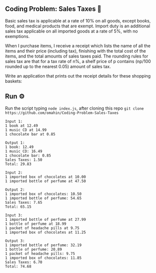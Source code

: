 ## Coding Problem: Sales Taxes 🔢

Basic sales tax is applicable at a rate of 10% on all goods, except books, food, and medical products that are exempt. Import duty is an additional sales tax applicable on all imported goods at a rate of 5%, with no exemptions.

When I purchase items, I receive a receipt which lists the name of all the items and their price (including tax), finishing with the total cost of the items, and the total amounts of sales taxes paid. The rounding rules for sales tax are that for a tax rate of n%, a shelf price of p contains (np/100 rounded up to the nearest 0.05) amount of sales tax.

Write an application that prints out the receipt details for these shopping baskets:

## Run ⚙️

Run the script typing `node index.js`, after cloning this repo `git clone` `https://github.com/omahin/Coding-Problem-Sales-Taxes`

```
Input 1:
1 book at 12.49
1 music CD at 14.99
1 chocolate bar at 0.85

Output 1:
1 book: 12.49
1 music CD: 16.49
1 chocolate bar: 0.85
Sales Taxes: 1.50
Total: 29.83
```

```
Input 2:
1 imported box of chocolates at 10.00
1 imported bottle of perfume at 47.50

Output 2:
1 imported box of chocolates: 10.50
1 imported bottle of perfume: 54.65
Sales Taxes: 7.65
Total: 65.15
```

```
Input 3:
1 imported bottle of perfume at 27.99
1 bottle of perfume at 18.99
1 packet of headache pills at 9.75
1 imported box of chocolates at 11.25

Output 3:
1 imported bottle of perfume: 32.19
1 bottle of perfume: 20.89
1 packet of headache pills: 9.75
1 imported box of chocolates: 11.85
Sales Taxes: 6.70
Total: 74.68
```